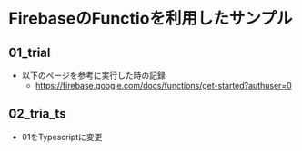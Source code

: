 # FirebaseのFunctioを利用したサンプル
## 01_trial
- 以下のページを参考に実行した時の記録
    - https://firebase.google.com/docs/functions/get-started?authuser=0
## 02_tria_ts
- 01をTypescriptに変更
